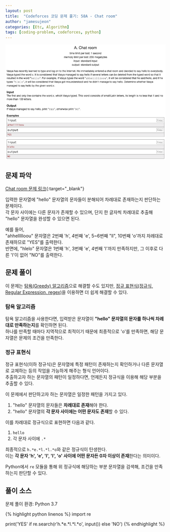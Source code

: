 ```yaml
---
layout: post
title:  "Codeforces 코딩 문제 풀기: 58A - Chat room"
author: "jamesujeon"
categories: [Etc, Algorithm]
tags: [coding-problem, codeforces, python]
---
```


![58A - Chat room](assets/codeforces_58a_chat_room.png "58A - Chat room")

## 문제 파악

[Chat room 문제 링크](http://codeforces.com/problemset/problem/58/A){:target="_blank"}

입력한 문자열에 "hello" 문자열의 문자들이 분해되어 차례대로 존재하는지 판단하는 문제이다.  
각 문자 사이에는 다른 문자가 존재할 수 있으며, 단지 한 글자씩 차례대로 추출해 "hello" 문자열을 완성할 수 있으면 된다.

예를 들어,  
"ahhellllloou" 문자열은 2번째 'h', 4번째 'e', 5~6번째 "ll", 10번째 'o'까지 차례대로 존재하므로 "YES"를 출력한다.  
반면에, "hlelo" 문자열은 1번째 'h', 3번째 'e', 4번째 'l'까지 만족하지만, 그 이후로 다른 'l'이 없어 "NO"를 출력한다.

## 문제 풀이

이 문제는 [탐욕(Greedy) 알고리즘](https://en.wikipedia.org/wiki/Greedy_algorithm)으로 해결할 수도 있지만, [정규 표현식(정규식, Regular Expression, regex)](https://ko.wikipedia.org/wiki/%EC%A0%95%EA%B7%9C_%ED%91%9C%ED%98%84%EC%8B%9D)을 이용하면 더 쉽게 해결할 수 있다.

### 탐욕 알고리즘

탐욕 알고리즘을 사용한다면, 입력받은 문자열이 **"hello" 문자열의 문자를 하나씩 차례대로 만족하는지**를 확인하면 된다.  
하나를 만족할 때마다 지역적으로 최적이기 때문에 최종적으로 'o'를 만족하면, 해당 문자열은 문제의 조건을 만족한다.

### 정규 표현식

정규 표현식(이하 정규식)은 문자열에 특정 패턴이 존재하는지 확인하거나 다른 문자열로 교체하는 등의 작업을 가능하게 해주는 형식 언어이다.  
추출하고자 하는 문자열의 패턴이 일정하다면, 언제든지 정규식을 이용해 해당 부분을 추출할 수 있다.

이 문제에서 판단하고자 하는 문자열은 일정한 패턴을 가지고 있다.  

1. "hello" 문자열의 문자들은 **차례대로 존재**해야 한다.
2. "hello" 문자열의 **각 문자 사이에는 어떤 문자도 존재**할 수 있다.

이를 차례대로 정규식으로 표현하면 다음과 같다.

1. `hello`
2. 각 문자 사이에 `.*`

최종적으로 `h.*e.*l.*l.*o`와 같은 정규식이 탄생한다.  
이는 **각 문자 'h', 'e', 'l', 'l', 'o' 사이에 어떤 문자든 0자 이상이 존재**한다는 의미이다.

Python에서 `re` 모듈을 통해 위 정규식에 해당하는 부분 문자열을 검색해, 조건을 만족하는지 판단할 수 있다.

## 풀이 소스

문제 풀이 환경: Python 3.7

{% highlight python linenos %}
import re

print('YES' if re.search(r'h.*e.*l.*l.*o', input()) else 'NO')
{% endhighlight %}
